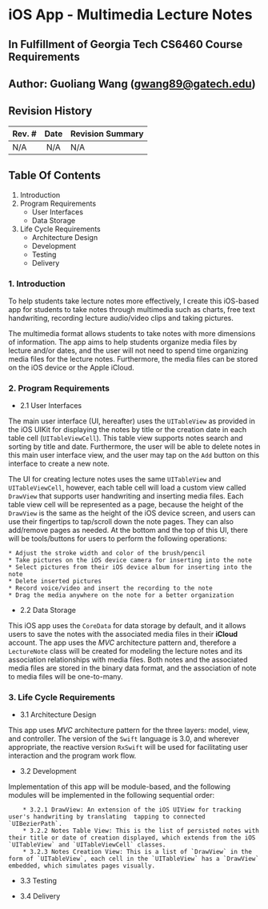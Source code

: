 # iOS App - Multimedia Lecture Notes
## In Fulfillment of Georgia Tech CS6460 Course Requirements
## Author: Guoliang Wang (gwang89@gatech.edu)


## Revision History
| Rev. #        | Date          |  Revision Summary  |
| ------------- |:-------------:| :------------------|
| N/A           | N/A           | N/A                |


## Table Of Contents

1. Introduction
2. Program Requirements
   * User Interfaces
   * Data Storage
3. Life Cycle Requirements
   * Architecture Design
   * Development
   * Testing
   * Delivery

### 1. Introduction
 To help students take lecture notes more effectively, I create this iOS-based app for students to take notes through multimedia such as charts, free text handwriting, recording lecture audio/video clips and taking pictures.

 The multimedia format allows students to take notes with more dimensions of information. The app aims to help students organize media files by lecture and/or dates, and the user will not need to spend time
 organizing media files for the lecture notes. Furthermore, the media files can be stored on the
 iOS device or the Apple iCloud.

### 2. Program Requirements
* 2.1 User Interfaces

 The main user interface (UI, hereafter) uses the `UITableView` as provided in the iOS UIKit for displaying the notes by title or the creation date in each table cell (`UITableViewCell`). This table view supports notes search and sorting by title and date. Furthermore, the user will be able to delete notes in this main user interface view, and the user may tap on the `Add` button on this interface to create a new note.

 The UI for creating lecture notes uses the same `UITableView` and `UITableViewCell`, however, each table cell will load a custom view called `DrawView` that supports user handwriting and inserting media files. Each table view cell will be represented as a page, because the height of the `DrawView` is the same as the height of the iOS device screen, and users can use their fingertips to tap/scroll down the note pages. They can also add/remove pages as needed. At the bottom and the top of this UI, there will be tools/buttons for users to perform the following operations:

    * Adjust the stroke width and color of the brush/pencil
    * Take pictures on the iOS device camera for inserting into the note
    * Select pictures from their iOS device album for inserting into the note
    * Delete inserted pictures
    * Record voice/video and insert the recording to the note
    * Drag the media anywhere on the note for a better organization

* 2.2 Data Storage

This iOS app uses the `CoreData` for data storage by default, and it allows users to save the notes with the associated media files in their **iCloud** account. The app uses the *MVC* architecture pattern and, therefore a `LectureNote` class will be created for modeling the lecture notes and its association relationships with media files. Both notes and the associated media files are stored in the binary data format, and the association of note to media files will be one-to-many.


### 3. Life Cycle Requirements
* 3.1 Architecture Design

This app uses *MVC* architecture pattern for the three layers: model, view, and controller. The version of the `Swift` language is 3.0, and wherever appropriate, the reactive version `RxSwift` will be used for facilitating user interaction and the program work flow.

* 3.2 Development

Implementation of this app will be module-based, and the following modules will be implemented in the following sequential order:

        * 3.2.1 DrawView: An extension of the iOS UIView for tracking user's handwriting by translating  tapping to connected `UIBezierPath`.
        * 3.2.2 Notes Table View: This is the list of persisted notes with their title or date of creation displayed, which extends from the iOS `UITableView` and `UITableViewCell` classes.
        * 3.2.3 Notes Creation View: This is a list of `DrawView` in the form of `UITableView`, each cell in the `UITableView` has a `DrawView` embedded, which simulates pages visually.

* 3.3 Testing


* 3.4 Delivery
